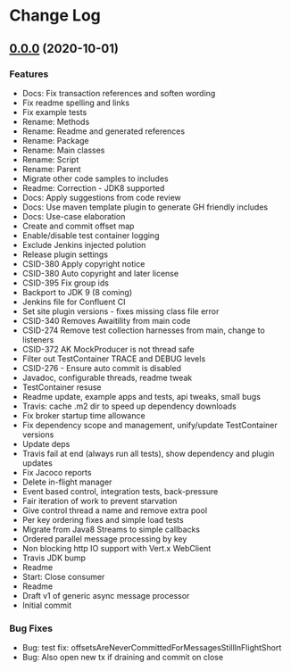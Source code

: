 # Change Log

## [0.0.0](https://github.com/confluentinc/parallel-consumer/releases/tag/v0.0.0) (2020-10-01)

### Features

* Docs: Fix transaction references and soften wording
* Fix readme spelling and links
* Fix example tests
* Rename: Methods
* Rename: Readme and generated references
* Rename: Package
* Rename: Main classes
* Rename: Script
* Rename: Parent
* Migrate other code samples to includes
* Readme: Correction - JDK8 supported
* Docs: Apply suggestions from code review
* Docs: Use maven template plugin to generate GH friendly includes
* Docs: Use-case elaboration
* Create and commit offset map
* Enable/disable test container logging
* Exclude Jenkins injected polution
* Release plugin settings
* CSID-380 Apply copyright notice
* CSID-380 Auto copyright and later license
* CSID-395 Fix group ids
* Backport to JDK 9 (8 coming)
* Jenkins file for Confluent CI
* Set site plugin versions - fixes missing class file error
* CSID-340 Removes Awaitility from main code
* CSID-274 Remove test collection harnesses from main, change to listeners
* CSID-372 AK MockProducer is not thread safe
* Filter out TestContainer TRACE and DEBUG levels
* CSID-276 - Ensure auto commit is disabled
* Javadoc, configurable threads, readme tweak
* TestContainer resuse
* Readme update, example apps and tests, api tweaks, small bugs
* Travis: cache .m2 dir to speed up dependency downloads
* Fix broker startup time allowance
* Fix dependency scope and management, unify/update TestContainer versions
* Update deps
* Travis fail at end (always run all tests), show dependency and plugin updates
* Fix Jacoco reports
* Delete in-flight manager
* Event based control, integration tests, back-pressure
* Fair iteration of work to prevent starvation
* Give control thread a name and remove extra pool
* Per key ordering fixes and simple load tests
* Migrate from Java8 Streams to simple callbacks
* Ordered parallel message processing by key
* Non blocking http IO support with Vert.x WebClient
* Travis JDK bump
* Readme
* Start: Close consumer
* Readme
* Draft v1 of generic async message processor
* Initial commit

### Bug Fixes

* Bug: test fix: offsetsAreNeverCommittedForMessagesStillInFlightShort
* Bug: Also open new tx if draining and commit on close
